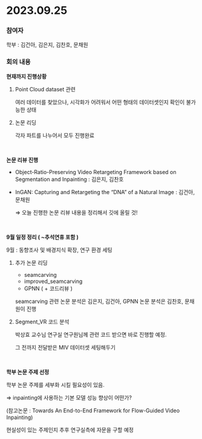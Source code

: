 # 2023.09.25

### 참여자

학부 : 김건아, 김은지, 김찬호, 문채원

### 회의 내용

**현재까지 진행상황**

1. Point Cloud dataset 관련
    
    여러 데이터를 찾았으나, 시각화가 어려워서 어떤 형태의 데이터셋인지 확인이 불가능한 상태
    
2. 논문 리딩
    
    각자 파트를 나누어서 모두 진행완료
    
<br>

**논문 리뷰 진행**

- Object-Ratio-Preserving Video Retargeting Framework based on Segmentation and Inpainting : 김은지, 김찬호
- InGAN: Capturing and Retargeting the “DNA” of a Natural Image : 김건아, 문채원

  ⇒ 오늘 진행한 논문 리뷰 내용을 정리해서 깃에 올릴 것! 

<br>

**9월 일정 정리 ( ~추석연휴 포함 )**

9월 : 동향조사 및 배경지식 확장, 연구 환경 세팅

1. 추가 논문 리딩
    - seamcarving
    - improved_seamcarving
    - GPNN ( + 코드리뷰 )
    
    seamcarving 관련 논문 분석은 김은지, 김건아, GPNN 논문 분석은 김찬호, 문채원이 진행
    
2. Segment_VR 코드 분석
    
    박상효 교수님 연구실 연구원님께 관련 코드 받으면 바로 진행할 예정.
    
    그 전까지 전달받은 MIV 데이터셋 세팅해두기
    
<br>

**학부 논문 주제 선정**

학부 논문 주제를 세부화 시킬 필요성이 있음. 

⇒ inpainting에 사용하는 기본 모델 성능 향상이 어떤가?

(참고논문 : Towards An End-to-End Framework for Flow-Guided Video Inpainting)

현실성이 있는 주제인지 추후 연구실측에 자문을 구할 예정